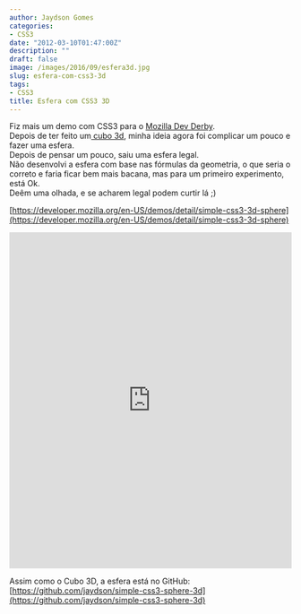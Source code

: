 ```yaml
---
author: Jaydson Gomes
categories:
- CSS3
date: "2012-03-10T01:47:00Z"
description: ""
draft: false
image: /images/2016/09/esfera3d.jpg
slug: esfera-com-css3-3d
tags:
- CSS3
title: Esfera com CSS3 3D
---
```


Fiz mais um demo com CSS3 para o [Mozilla Dev Derby](https://developer.mozilla.org/en-US/demos/devderby).  
Depois de ter feito um[ cubo 3d](http://jaydson.com/cubo-3d-com-css3/), minha ideia agora foi complicar um pouco e fazer uma esfera.  
Depois de pensar um pouco, saiu uma esfera legal.  
Não desenvolvi a esfera com base nas fórmulas da geometria, o que seria o correto e faria ficar bem mais bacana, mas para um primeiro experimento, está Ok.  
Deêm uma olhada, e se acharem legal podem curtir lá ;)  

[https://developer.mozilla.org/en-US/demos/detail/simple-css3-3d-sphere](https://developer.mozilla.org/en-US/demos/detail/simple-css3-3d-sphere)  

<iframe width="100%" height="600" src="https://developer.cdn.mozilla.net/media/uploads/demos/j/a/jaydson/490d4552856ec880df8d5be12d235aea/simple-css3-3d-spher_1331331371_demo_package/index.html" frameborder="0" allowfullscreen></iframe>  

Assim como o Cubo 3D, a esfera está no GitHub:
[https://github.com/jaydson/simple-css3-sphere-3d](https://github.com/jaydson/simple-css3-sphere-3d)